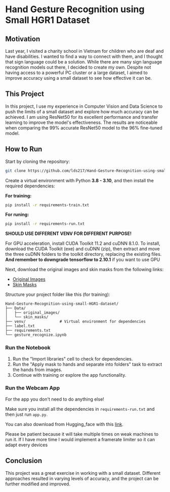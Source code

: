 # Hand Gesture Recognition using Small HGR1 Dataset

## Motivation
Last year, I visited a charity school in Vietnam for children who are deaf and have disabilities. I wanted to find a way to connect with them, and I thought that sign language could be a solution. While there are many sign language recognition models out there, I decided to create my own. Despite not having access to a powerful PC cluster or a large dataset, I aimed to improve accuracy using a small dataset to see how effective it can be.

## This Project
In this project, I use my experience in Computer Vision and Data Science to push the limits of a small dataset and explore how much accuracy can be achieved. I am using ResNet50 for its excellent performance and transfer learning to improve the model's effectiveness. The results are noticeable when comparing the 99% accurate ResNet50 model to the 96% fine-tuned model.

## How to Run
Start by cloning the repository:

```bash
git clone https://github.com/lds217/Hand-Gesture-Recognition-using-small-HGR1-dataset.git
```

Create a virtual environment with Python **3.8 - 3.10**, and then install the required dependencies:

**For training:**
```bash
pip install -r requirements-train.txt
```
**For runing:**
```bash
pip install -r requirements-run.txt
```

**SHOULD USE DIFFERENT VENV FOR DIFFERENT PURPOSE!**

For GPU acceleration, install CUDA Toolkit 11.2 and cuDNN 8.1.0. To install, download the CUDA Toolkit (exe) and cuDNN (zip), then extract and move the three cuDNN folders to the toolkit directory, replacing the existing files.
**And remember to downgrade tensorflow to 2.10.1** if you want to use GPU

Next, download the original images and skin masks from the following links:
- [Original Images](https://sun.aei.polsl.pl/~mkawulok/gestures/hgr1_images.zip)
- [Skin Masks](https://sun.aei.polsl.pl/~mkawulok/gestures/hgr1_skin.zip)

Structure your project folder like this (for training):

```
Hand-Gesture-Recognition-using-small-HGR1-dataset/
├── Data/
│   ├── original_images/
│   └── skin_masks/
├── venv/               # Virtual environment for dependencies
├── label.txt
├── requirements.txt
└── gesture_recognize.ipynb
```

### Run the Notebook
1. Run the "Import libraries" cell to check for dependencies.
2. Run the "Apply mask to hands and separate into folders" task to extract the hands from images.
3. Continue with training or explore the app functionality.

### Run the Webcam App
For the app you don't need to do anything else!

Make sure you install all the dependencies in `requirements-run.txt` and then just run `app.py`.

You can also download from Hugging_face with this [link](https://huggingface.co/lds217/HGR1-resnet50-transferlearning/tree/main).

Please be patient because it will take multiple times on weak machines to run it. If I have more time I would implement a framerate limiter so it can adapt every devices

## Conclusion
This project was a great exercise in working with a small dataset. Different approaches resulted in varying levels of accuracy, and the project can be further modified and improved.

